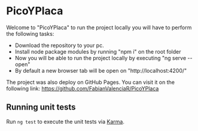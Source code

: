 # PicoYPlaca

Welcome to "PicoYPlaca" to run the project locally you will have to perform the following tasks:

- Download the repository to your pc.
- Install node package modules by running "npm i" on the root folder
- Now you will be able to run the project locally by executing "ng serve --open"
- By default a new browser tab will be open on "http://localhost:4200/"

The project was also deploy on GitHub Pages. You can visit it on the following link: https://github.com/FabianValenciaR/PicoYPlaca

## Running unit tests

Run `ng test` to execute the unit tests via [Karma](https://karma-runner.github.io).
